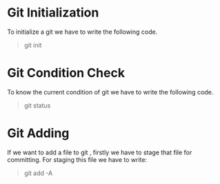 # Git Initialization 
To initialize a git we have to write the following code.
> git init 

# Git Condition Check
To know the current condition of git we have to write the following code.
> git status

# Git Adding 
If we want to add a file to git , firstly we have to stage that file for committing. For staging this file we have to write:
> git add -A